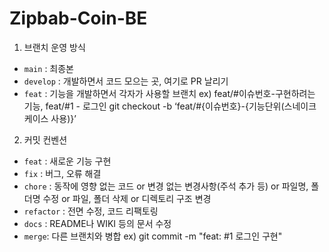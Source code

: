 # Zipbab-Coin-BE

1. 브랜치 운영 방식
  - `main` : 최종본
  - `develop` : 개발하면서 코드 모으는 곳, 여기로 PR 날리기
  - `feat` : 기능을 개발하면서 각자가 사용할 브랜치 
      ex) feat/#이슈번호-구현하려는 기능, feat/#1 - 로그인 
      git checkout -b ‘feat/#{이슈번호}-{기능단위(스네이크 케이스 사용)}’ 
 
2. 커밋 컨벤션
  - `feat` : 새로운 기능 구현
  - `fix` : 버그, 오류 해결
  - `chore` : 동작에 영향 없는 코드 or 변경 없는 변경사항(주석 추가 등) or 파일명, 폴더명 수정 or 파일, 폴더 삭제 or 디렉토리 구조 변경
  - `refactor` : 전면 수정, 코드 리팩토링
  - `docs` : README나 WIKI 등의 문서 수정
  - `merge`: 다른 브랜치와 병합 
      ex) git commit -m "feat: #1 로그인 구현" 
  
